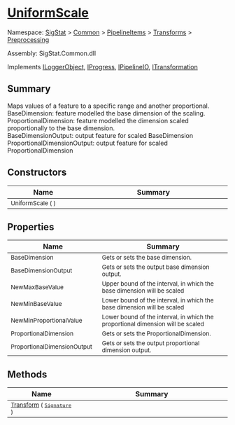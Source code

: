 # [UniformScale](./UniformScale.md)

Namespace: [SigStat]() > [Common](./../../../README.md) > [PipelineItems]() > [Transforms]() > [Preprocessing](./README.md)

Assembly: SigStat.Common.dll

Implements [ILoggerObject](./../../../ILoggerObject.md), [IProgress](./../../../Helpers/IProgress.md), [IPipelineIO](./../../../Pipeline/IPipelineIO.md), [ITransformation](./../../../ITransformation.md)

## Summary
Maps values of a feature to a specific range and another proportional.  <br>BaseDimension: feature modelled the base dimension of the scaling. <br>ProportionalDimension: feature modelled the dimension scaled proportionally to the base dimension. <br>BaseDimensionOutput: output feature for scaled BaseDimension<br>ProportionalDimensionOutput: output feature for scaled ProportionalDimension

## Constructors

| Name<a href="#"><img width=160></a> | Summary<a href="#"><img width=475></a> | 
| --- | --- | 
| <sub>UniformScale (  )</sub>| <sub></sub>| <br>


## Properties

| Name<a href="#"><img width=160></a> | Summary<a href="#"><img width=475></a> | 
| --- | --- | 
| <sub>BaseDimension</sub>| <sub>Gets or sets the base dimension.</sub>| <br>
| <sub>BaseDimensionOutput</sub>| <sub>Gets or sets the output base dimension output.</sub>| <br>
| <sub>NewMaxBaseValue</sub>| <sub>Upper bound of the interval, in which the base dimension will be scaled</sub>| <br>
| <sub>NewMinBaseValue</sub>| <sub>Lower bound of the interval, in which the base dimension will be scaled</sub>| <br>
| <sub>NewMinProportionalValue</sub>| <sub>Lower bound of the interval, in which the proportional dimension will be scaled</sub>| <br>
| <sub>ProportionalDimension</sub>| <sub>Gets or sets the ProportionalDimension.</sub>| <br>
| <sub>ProportionalDimensionOutput</sub>| <sub>Gets or sets the output proportional dimension output.</sub>| <br>


## Methods

| Name<a href="#"><img width=160></a> | Summary<a href="#"><img width=475></a> | 
| --- | --- | 
| <sub>[Transform](./Methods/UniformScale-100663886.md) ( [`Signature`](./../../../Signature.md) )</sub>| <sub></sub>| <br>


